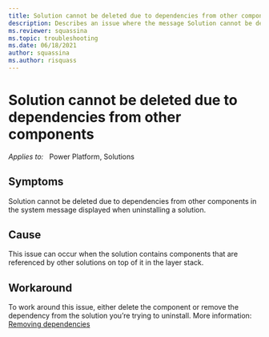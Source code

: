```yaml
---
title: Solution cannot be deleted due to dependencies from other components 
description: Describes an issue where the message Solution cannot be deleted due to dependencies from other components in the system is displayed.
ms.reviewer: squassina
ms.topic: troubleshooting
ms.date: 06/18/2021
author: squassina
ms.author: risquass
---
```

# Solution cannot be deleted due to dependencies from other components

_Applies to:_ &nbsp; Power Platform, Solutions

## Symptoms

Solution cannot be deleted due to dependencies from other components in the system message displayed when uninstalling a solution.

## Cause

This issue can occur when the solution contains components that are referenced by other solutions on top of it in the layer stack.

## Workaround

To work around this issue, either delete the component or remove the dependency from the solution you’re trying to uninstall. More information: [Removing dependencies](/power-platform/alm/removing-dependencies)